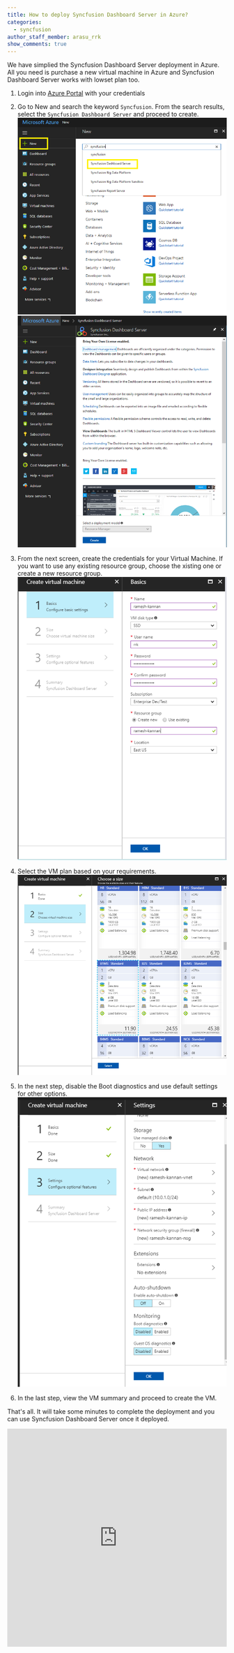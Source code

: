 ```yaml
---
title: How to deploy Syncfusion Dashboard Server in Azure?
categories:
  - syncfusion
author_staff_member: arasu_rrk
show_comments: true
---
```


We have simplied the Syncfusion Dashboard Server deployment in Azure. All you need is purchase a new virtual machine in Azure and Syncfusion Dashboard Server works with lowset plan too.

1. Login into [Azure Portal](https://portal.azure.com) with your credentials

2. Go to New and search the keyword `Syncfusion`. From the search results, select the `Syncfusion Dashboard Server` and proceed to create.
   ![](/images/dashboard-server/azure-deployment/syncfusion-dashboard-server-azure-search.png)
   ![](/images/dashboard-server/azure-deployment/syncfusion-dashboard-server-azure-create.png)
   
3. From the next screen, create the credentials for your Virtual Machine. If you want to use any existing resource group, choose the xisting one or create a new resource group.
   ![](/images/dashboard-server/azure-deployment/create-azure-vm-credentials.png)
   
4. Select the VM plan based on your requirements. 
   ![](/images/dashboard-server/azure-deployment/azure-vm-plans.png)
   
5. In the next step, disable the Boot diagnostics and use default settings for other options.
   ![](/images/dashboard-server/azure-deployment/azure-vm-optional-configuration.png)
   
6. In the last step, view the VM summary and proceed to create the VM.
   
   
That's all. It will take some minutes to complete the deployment and you can use Syncfusion Dashboard Server once it deployed.

<iframe width="100%" height="500" src="https://www.youtube.com/embed/eD7M_UN-COE" frameborder="0" gesture="media" allow="encrypted-media" allowfullscreen></iframe>
